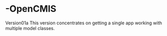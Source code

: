 # -OpenCMIS
Version01a
This version concentrates on getting a single app working with multiple model classes.

